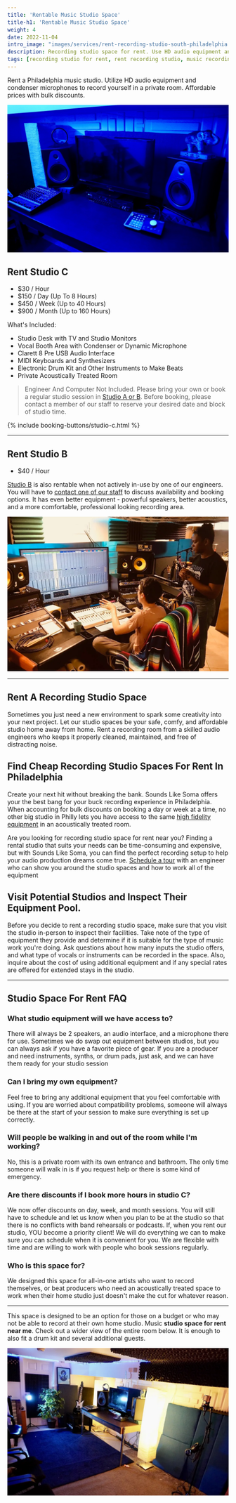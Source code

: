 ```yaml
---
title: 'Rentable Music Studio Space'
title-h1: 'Rentable Music Studio Space'
weight: 4
date: 2022-11-04
intro_image: "images/services/rent-recording-studio-south-philadelphia.webp"
description: Recording studio space for rent. Use HD audio equipment and condenser microphones to record yourself in a private room. Affordable prices - bulk discounts
tags: [recording studio for rent, rent recording studio, music recording]
---
```

Rent a Philadelphia music studio. Utilize HD audio equipment and condenser microphones to record yourself in a private room. Affordable prices with bulk discounts.

<img src="/images/services/rent-recording-studio-south-philadelphia.webp" loading="lazy" title="Recording Studio For Rent" alt="Studio Desk With Interface and Speakers" />

## Rent Studio C

- $30 / Hour
- $150 / Day (Up To 8 Hours)
- $450 / Week (Up to 40 Hours)
- $900 / Month (Up to 160 Hours)

What's Included:
- Studio Desk with TV and Studio Monitors
- Vocal Booth Area with Condenser or Dynamic Microphone
- Clarett 8 Pre USB Audio Interface
- MIDI Keyboards and Synthesizers
- Electronic Drum Kit and Other Instruments to Make Beats
- Private Acoustically Treated Room

> Engineer And Computer Not Included. Please bring your own or book a regular studio session in <a href="/services/recording-studios/">Studio A or B</a>. Before booking, please contact a member of our staff to reserve your desired date and block of studio time.

<p>{% include booking-buttons/studio-c.html %}</p>

- - -

## Rent Studio B

- $40 / Hour

<a href="/services/recording-studios/" target="Studio B">Studio B</a> is also rentable when not actively in-use by one of our engineers. You will have to <a href="/contact/" target="Contact us">contact one of our staff</a>  to discuss availability and booking options. It has even better equipment - powerful speakers, better acoustics, and a more comfortable, professional looking recording area.

<img src="/images/services/music-mixing-studio-b.webp" loading="lazy" title="Mixing music with Shamir" alt="Music Mixing Console" />

- - -

## Rent A Recording Studio Space

Sometimes you just need a new environment to spark some creativity into your next project. Let our studio spaces be your safe, comfy, and affordable studio home away from home. Rent a recording room from a skilled audio engineers who keeps it properly cleaned, maintained, and free of distracting noise.

## Find Cheap Recording Studio Spaces For Rent In Philadelphia

Create your next hit without breaking the bank. Sounds Like Soma offers your the best bang for your buck recording experience in Philadelphia. When accounting for bulk discounts on booking a day or week at a time, no other big studio in Philly lets you have access to the same <a href="/services/gearlist/">high fidelity equipment</a> in an acoustically treated room.

Are you looking for recording studio space for rent near you? Finding a rental studio that suits your needs can be time-consuming and expensive, but with Sounds Like Soma, you can find the perfect recording setup to help your audio production dreams come true. <a href="/contact/">Schedule a tour</a> with an engineer who can show you around the studio spaces and how to work all of the equipment

## Visit Potential Studios and Inspect Their Equipment Pool.

Before you decide to rent a recording studio space, make sure that you visit the studio in-person to inspect their facilities. Take note of the type of equipment they provide and determine if it is suitable for the type of music work you're doing. Ask questions about how many inputs the studio offers, and what type of vocals or instruments can be recorded in the space. Also, inquire about the cost of using additional equipment and if any special rates are offered for extended stays in the studio.


- - -
 
## Studio Space For Rent FAQ

### What studio equipment will we have access to?

There will always be 2 speakers, an audio interface, and a microphone there for use. Sometimes we do swap out equipment between studios, but you can always ask if you have a favorite piece of gear. If you are a producer and need instruments, synths, or drum pads, just ask, and we can have them ready for your studio session

### Can I bring my own equipment?

Feel free to bring any additional equipment that you feel comfortable with using. If you are worried about compatibility problems, someone will always be there at the start of your session to make sure everything is set up correctly.

### Will people be walking in and out of the room while I'm working?

No, this is a private room with its own entrance and bathroom. The only time someone will walk in is if you request help or there is some kind of emergency.

### Are there discounts if I book more hours in studio C?

We now offer discounts on day, week, and month sessions. You will still have to schedule and let us know when you plan to be at the studio so that there is no conflicts with band rehearsals or podcasts. If, when you rent our studio, YOU become a priority client! We will do everything we can to make sure you can schedule when it is convenient for you. We are flexible with time and are willing to work with people who book sessions regularly.

### Who is this space for?

We designed this space for all-in-one artists who want to record themselves, or beat producers who need an acoustically treated space to work when their home studio just doesn't make the cut for whatever reason. 

- - -

This space is designed to be an option for those on a budget or who may not be able to record at their own home studio. Music **studio space for rent near me**. Check out a wider view of the entire room below. It is enough to also fit a drum kit and several additional guests.

<img src="/images/services/recording-studio-for-rent.webp" loading="lazy" title="Wide shot of studio C" alt="recording studio desk, speakers and microphone" />
